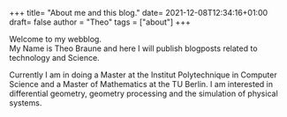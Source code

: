 +++
title= "About me and this blog."
date= 2021-12-08T12:34:16+01:00
draft= false
author = "Theo"
tags = ["about"]
+++


Welcome to my webblog.<br>  My Name is Theo Braune and here I will publish blogposts related to technology and Science.

Currently I am in doing a Master at the Institut Polytechnique in Computer Science and a Master of Mathematics at the TU Berlin. I am interested in differential geometry, geometry processing and the simulation of physical systems. 

